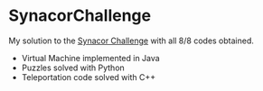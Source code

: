# SynacorChallenge
My solution to the [Synacor Challenge](https://challenge.synacor.com/) with all 8/8 codes obtained.

* Virtual Machine implemented in Java
* Puzzles solved with Python
* Teleportation code solved with C++
